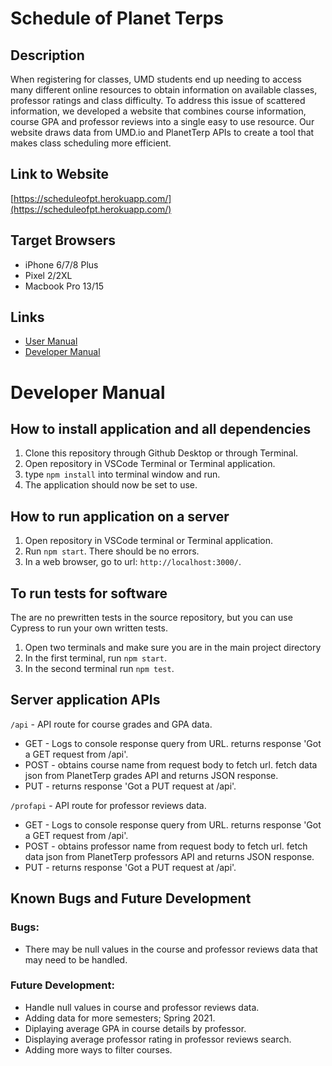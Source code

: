 # Schedule of Planet Terps

## Description
When registering for classes, UMD students end up needing to access many different online resources to obtain information on available classes, professor ratings and class difficulty. To address this issue of scattered information, we developed a website that combines course  information, course GPA and professor reviews into a single easy to use resource. Our website draws data from UMD.io and PlanetTerp APIs to create a  tool that makes class scheduling more efficient.

## Link to Website
[https://scheduleofpt.herokuapp.com/](https://scheduleofpt.herokuapp.com/)

## Target Browsers
* iPhone 6/7/8 Plus
* Pixel 2/2XL
* Macbook Pro 13/15

## Links
* [User Manual](https://scheduleofpt.herokuapp.com/documentation.html) 
* [Developer Manual](https://github.com/jhersh4/finalproject377#developer-manual)

# Developer Manual
## How to install application and all dependencies
1. Clone this repository through Github Desktop or through Terminal.
2. Open repository in VSCode Terminal or Terminal application.
3. type ```npm install``` into terminal window and run.
4. The application should now be set to use.

## How to run application on a server
1. Open repository in VSCode terminal or Terminal application.
2. Run ```npm start```. There should be no errors.
3. In a web browser, go to url: ```http://localhost:3000/```.

## To run tests for software
The are no prewritten tests in the source repository, but you can use Cypress to run your own written tests.
1. Open two terminals and make sure you are in the main project directory
2. In the first terminal, run ```npm start```.
3. In the second terminal run ```npm test```.

## Server application APIs
```/api``` - API route for course grades and GPA data.
* GET - Logs to console response query from URL. returns response 'Got a GET request from /api'.
* POST - obtains course name from request body to fetch url. fetch data json from PlanetTerp grades API and returns JSON response. 
* PUT - returns response 'Got a PUT request at /api'.

```/profapi``` - API route for professor reviews data.
* GET - Logs to console response query from URL. returns response 'Got a GET request from /api'.
* POST - obtains professor name from request body to fetch url. fetch data json from PlanetTerp professors API and returns JSON response. 
* PUT - returns response 'Got a PUT request at /api'.

## Known Bugs and Future Development
### Bugs:
- There may be null values in the course and professor reviews data that may need to be handled. 


### Future Development: 
* Handle null values in course and professor reviews data.
* Adding data for more semesters; Spring 2021.
* Diplaying average GPA in course details by professor.
* Displaying average professor rating in professor reviews search.
* Adding more ways to filter courses.




